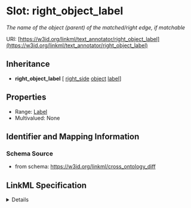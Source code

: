 # Slot: right_object_label
_The name of the object (parent) of the matched/right edge, if matchable_


URI: [https://w3id.org/linkml/text_annotator/right_object_label](https://w3id.org/linkml/text_annotator/right_object_label)




## Inheritance

* **right_object_label** [ [right_side](right_side.md) [object](object.md) [label](label.md)]





## Properties

* Range: [Label](Label.md)
* Multivalued: None







## Identifier and Mapping Information







### Schema Source


* from schema: https://w3id.org/linkml/cross_ontology_diff




## LinkML Specification

<details>
```yaml
name: right_object_label
description: The name of the object (parent) of the matched/right edge, if matchable
from_schema: https://w3id.org/linkml/cross_ontology_diff
rank: 1000
mixins:
- right_side
- object
- label
alias: right_object_label
domain_of:
- RelationalDiff
range: Label

```
</details>